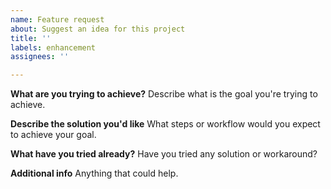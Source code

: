 ```yaml
---
name: Feature request
about: Suggest an idea for this project
title: ''
labels: enhancement
assignees: ''

---
```


**What are you trying to achieve?**
Describe what is the goal you're trying to achieve.

**Describe the solution you'd like**
What steps or workflow would you expect to achieve your goal.

**What have you tried already?**
Have you tried any solution or workaround?

**Additional info**
Anything that could help.
